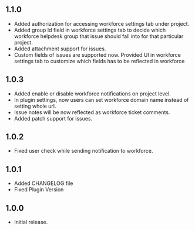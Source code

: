 ## 1.1.0

* Added authorization for accessing workforce settings tab under project.
* Added group Id field in workforce settings tab to decide which workforce helpdesk group that issue should fall into
  for that particular project.
* Added attachment support for issues.
* Custom fields of issues are supported now. Provided UI in workforce settings tab to customize which fields has to be
  reflected in workforce

## 1.0.3

* Added enable or disable workforce notifications on project level.
* In plugin settings, now users can set workforce domain name instead of setting whole url.
* Issue notes will be now reflected as workforce ticket comments.
* Added patch support for issues.

## 1.0.2

* Fixed user check while sending notification to workforce.

## 1.0.1

* Added CHANGELOG file
* Fixed Plugin Version

## 1.0.0

* Initial release.
